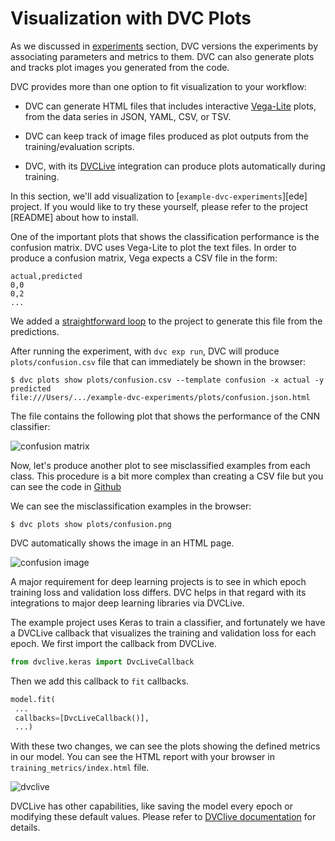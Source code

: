 # Visualization with DVC Plots

As we discussed in [experiments] section, DVC versions the experiments by
associating parameters and metrics to them. DVC can also generate plots and
tracks plot images you generated from the code.

DVC provides more than one option to fit visualization to your workflow:

- DVC can generate HTML files that includes interactive [Vega-Lite] plots, from
  the data series in JSON, YAML, CSV, or TSV.

- DVC can keep track of image files produced as plot outputs from the
  training/evaluation scripts.

- DVC, with its [DVCLive] integration can produce plots automatically during
  training.

[experiments]: /doc/start/experiments
[vega-lite]: https://vega.github.io/vega-lite/
[dvclive]: https://dvc.org/doc/dvclive

In this section, we'll add visualization to [`example-dvc-experiments`][ede]
project. If you would like to try these yourself, please refer to the project
[README] about how to install.

One of the important plots that shows the classification performance is the
confusion matrix. DVC uses Vega-Lite to plot the text files. In order to produce
a confusion matrix, Vega expects a CSV file in the form:

```csv
actual,predicted
0,0
0,2
...
```

We added a [straightforward loop] to the project to generate this file from the
predictions.

[straightforward loop]:
  https://github.com/iterative/example-dvc-experiments/blob/main/src/train.py#L213

After running the experiment, with `dvc exp run`, DVC will produce
`plots/confusion.csv` file that can immediately be shown in the browser:

```dvc
$ dvc plots show plots/confusion.csv --template confusion -x actual -y predicted
file:///Users/.../example-dvc-experiments/plots/confusion.json.html
```

The file contains the following plot that shows the performance of the CNN
classifier:

![confusion matrix](/img/start_visualization_confusion1.png)

Now, let's produce another plot to see misclassified examples from each class.
This procedure is a bit more complex than creating a CSV file but you can see
the code in [Github][misclassified-example-code]

[misclassified-example-code]:
  https://github.com/iterative/example-dvc-experiments/blob/main/src/train.py#L58

We can see the misclassification examples in the browser:

```dvc
$ dvc plots show plots/confusion.png
```

DVC automatically shows the image in an HTML page.

![confusion image](/img/start_visualization_confusion2.png)

A major requirement for deep learning projects is to see in which epoch training
loss and validation loss differs. DVC helps in that regard with its integrations
to major deep learning libraries via DVCLive.

The example project uses Keras to train a classifier, and fortunately we have a
DVCLive callback that visualizes the training and validation loss for each
epoch. We first import the callback from DVCLive.

```python
from dvclive.keras import DvcLiveCallback
```

Then we add this callback to `fit` callbacks.

```python
model.fit(
 ...
 callbacks=[DvcLiveCallback()],
 ...)
```

With these two changes, we can see the plots showing the defined metrics in our
model. You can see the HTML report with your browser in
`training_metrics/index.html` file.

![dvclive](/img/start_visualization_dvclive.png)

DVCLive has other capabilities, like saving the model every epoch or modifying
these default values. Please refer to [DVClive documentation] for details.

[dvclive documentation]: /doc/dvclive/dvclive-with-dvc
